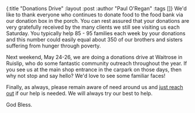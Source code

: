 {:title "Donations Drive"
 :layout :post
 :author "Paul O'Regan"
 :tags []}
We'd like to thank everyone who continues to donate food to the food bank via our donation box in the porch. You can rest assured that your donations are very gratefully received by the many clients we still see visiting us each Saturday. You typically help 85 - 95 families each week by your donations and this number could easily equal about 350 of our brothers and sisters suffering from hunger through poverty.

Next weekend, May 24-26, we are doing a donations drive at Waitrose in Ruislip, who do some fantastic community outreach throughout the year. If you see us at the main shop entrance in the carpark on those days, then why not stop and say hello? We'd love to see some familiar faces!

Finally, as always, please remain aware of need around us and [just reach out](../../pages-output/contact/) if our help is needed. We will always try our best to help.

God Bless.
